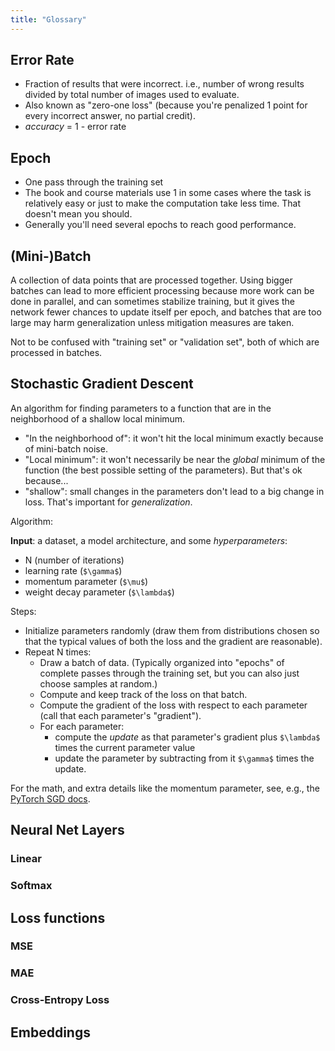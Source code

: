 ```yaml
---
title: "Glossary"
---
```


## Error Rate

- Fraction of results that were incorrect. i.e., number of wrong results divided by total number of images used to evaluate.
- Also known as "zero-one loss" (because you're penalized 1 point for every incorrect answer, no partial credit).
- *accuracy* = 1 - error rate

## Epoch

- One pass through the training set
- The book and course materials use 1 in some cases where the task is relatively easy or just to make the computation take less time. That doesn't mean you should.
- Generally you'll need several epochs to reach good performance.

## (Mini-)Batch

A collection of data points that are processed together. Using bigger batches can lead to more efficient processing because more work can be done in parallel, and can sometimes stabilize training, but it gives the network fewer chances to update itself per epoch, and batches that are too large may harm generalization unless mitigation measures are taken.

Not to be confused with "training set" or "validation set", both of which are processed in batches.

## Stochastic Gradient Descent

An algorithm for finding parameters to a function that are in the neighborhood of a shallow local minimum.

- "In the neighborhood of": it won't hit the local minimum exactly because of mini-batch noise.
- "Local minimum": it won't necessarily be near the *global* minimum of the function (the best possible setting of the parameters). But that's ok because...
- "shallow": small changes in the parameters don't lead to a big change in loss. That's important for *generalization*.

Algorithm:

**Input**: a dataset, a model architecture, and some *hyperparameters*:

- N (number of iterations)
- learning rate (`$\gamma$`)
- momentum parameter (`$\mu$`)
- weight decay parameter (`$\lambda$`)

Steps:

- Initialize parameters randomly (draw them from distributions chosen so that the typical values of both the loss and the gradient are reasonable).
- Repeat N times:
  - Draw a batch of data. (Typically organized into "epochs" of complete passes through the training set, but you can also just choose samples at random.)
  - Compute and keep track of the loss on that batch.
  - Compute the gradient of the loss with respect to each parameter (call that each parameter's "gradient").
  - For each parameter:
    - compute the *update* as that parameter's gradient plus `$\lambda$` times the current parameter value
    - update the parameter by subtracting from it `$\gamma$` times the update.

For the math, and extra details like the momentum parameter, see, e.g., the [PyTorch SGD docs](https://pytorch.org/docs/stable/generated/torch.optim.SGD.html#torch.optim.SGD).

## Neural Net Layers

### Linear

### Softmax

## Loss functions

### MSE

### MAE

### Cross-Entropy Loss

## Embeddings

